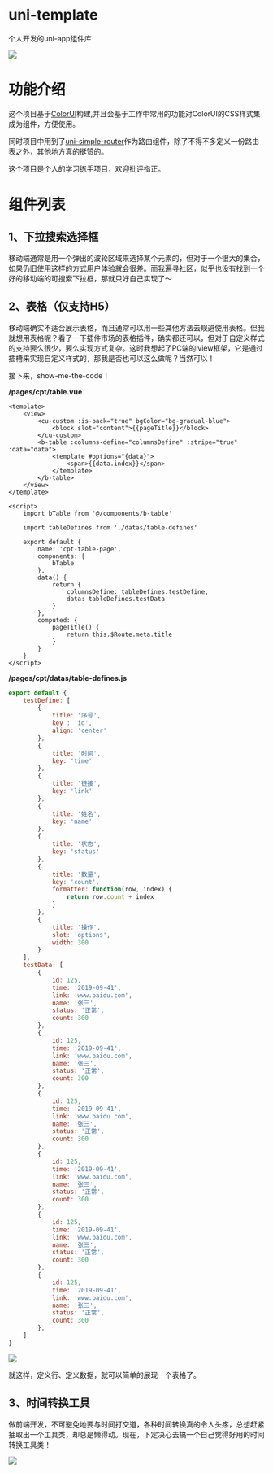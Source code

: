 # uni-template

个人开发的uni-app组件库

![](https://tva1.sinaimg.cn/large/006y8mN6ly1g7d6adzvydj30ic0wk40l.jpg)

# 功能介绍

这个项目基于[ColorUI](https://github.com/weilanwl/ColorUI)构建,并且会基于工作中常用的功能对ColorUI的CSS样式集成为组件，方便使用。

同时项目中用到了[uni-simple-router](https://github.com/SilurianYang/uni-simple-router)作为路由组件，除了不得不多定义一份路由表之外，其他地方真的挺赞的。

这个项目是个人的学习练手项目，欢迎批评指正。

# 组件列表

## 1、下拉搜索选择框

移动端通常是用一个弹出的波轮区域来选择某个元素的，但对于一个很大的集合，如果仍旧使用这样的方式用户体验就会很差。而我遍寻社区，似乎也没有找到一个好的移动端的可搜索下拉框，那就只好自己实现了～

## 2、表格（仅支持H5）

移动端确实不适合展示表格，而且通常可以用一些其他方法去规避使用表格。但我就想用表格呢？看了一下插件市场的表格插件，确实都还可以，但对于自定义样式的支持要么很少，要么实现方式复杂。这时我想起了PC端的iview框架，它是通过插槽来实现自定义样式的，那我是否也可以这么做呢？当然可以！

接下来，show-me-the-code！

**/pages/cpt/table.vue**

```vue
<template>
	<view>
		<cu-custom :is-back="true" bgColor="bg-gradual-blue">
			<block slot="content">{{pageTitle}}</block>
		</cu-custom>
		<b-table :columns-define="columnsDefine" :stripe="true" :data="data">
			<template #options="{data}">
				<span>{{data.index}}</span>
			</template>
		</b-table>
	</view>
</template>

<script>
	import bTable from '@/components/b-table'
	
	import tableDefines from './datas/table-defines'
	
	export default {
		name: 'cpt-table-page',
		components: {
			bTable
		},
		data() {
			return {
				columnsDefine: tableDefines.testDefine,
				data: tableDefines.testData
			}
		},
		computed: {
			pageTitle() {
				return this.$Route.meta.title
			}
		}
	}
</script>

```

**/pages/cpt/datas/table-defines.js**

```js
export default {
	testDefine: [
		{
			title: '序号',
			key : 'id',
			align: 'center'
		},
		{
			title: '时间',
			key: 'time'
		},
		{
			title: '链接',
			key: 'link'
		},
		{
			title: '姓名',
			key: 'name'
		},
		{
			title: '状态',
			key: 'status'
		},
		{
			title: '数量',
			key: 'count',
			formatter: function(row, index) {
				return row.count + index
			}
		},
		{
			title: '操作',
			slot: 'options',
			width: 300
		}
	],
	testData: [
		{
			id: 125,
			time: '2019-09-41',
			link: 'www.baidu.com',
			name: '张三',
			status: '正常',
			count: 300
		},
		{
			id: 125,
			time: '2019-09-41',
			link: 'www.baidu.com',
			name: '张三',
			status: '正常',
			count: 300
		},
		{
			id: 125,
			time: '2019-09-41',
			link: 'www.baidu.com',
			name: '张三',
			status: '正常',
			count: 300
		},
		{
			id: 125,
			time: '2019-09-41',
			link: 'www.baidu.com',
			name: '张三',
			status: '正常',
			count: 300
		},
		{
			id: 125,
			time: '2019-09-41',
			link: 'www.baidu.com',
			name: '张三',
			status: '正常',
			count: 300
		},
		{
			id: 125,
			time: '2019-09-41',
			link: 'www.baidu.com',
			name: '张三',
			status: '正常',
			count: 300
		},
	]
}
```

![](https://tva1.sinaimg.cn/large/006y8mN6ly1g7d6idz1cdj30ie0wugol.jpg)

就这样，定义行、定义数据，就可以简单的展现一个表格了。

## 3、时间转换工具

做前端开发，不可避免地要与时间打交道，各种时间转换真的令人头疼，总想赶紧抽取出一个工具类，却总是懒得动。现在，下定决心去搞一个自己觉得好用的时间转换工具类！

![](https://tva1.sinaimg.cn/large/006y8mN6ly1g7d6p86ubej30i60xsq7w.jpg)
